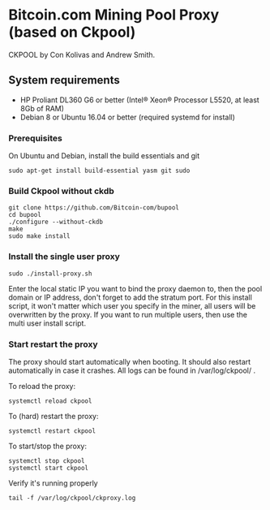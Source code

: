# Bitcoin.com Mining Pool Proxy (based on Ckpool)

CKPOOL by Con Kolivas and Andrew Smith.

## System requirements

* HP Proliant DL360 G6 or better (Intel® Xeon® Processor L5520, at least 8Gb of RAM)
* Debian 8 or Ubuntu 16.04 or better (required systemd for install)

### Prerequisites

On Ubuntu and Debian, install the build essentials and git

```
sudo apt-get install build-essential yasm git sudo
```

### Build Ckpool without ckdb

```
git clone https://github.com/Bitcoin-com/bupool
cd bupool
./configure --without-ckdb
make
sudo make install
```

### Install the single user proxy

```
sudo ./install-proxy.sh
```

Enter the local static IP you want to bind the proxy daemon to, then the pool domain or IP address, don't forget to add the stratum port. For this install script, it won't matter which user you specify in the miner, all users will be overwritten by the proxy. If you want to run multiple users, then use the multi user install script.

### Start restart the proxy

The proxy should start automatically when booting. It should also restart automatically in case it crashes. All logs can be found in /var/log/ckpool/ .

To reload the proxy:
```
systemctl reload ckpool
```

To (hard) restart the proxy:
```
systemctl restart ckpool
```

To start/stop the proxy:

```
systemctl stop ckpool
systemctl start ckpool
```

Verify it's running properly

```
tail -f /var/log/ckpool/ckproxy.log
```
